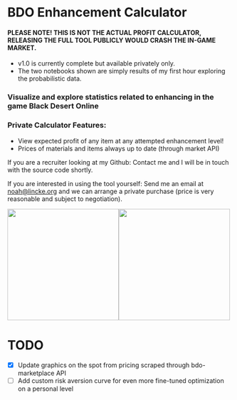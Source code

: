 # BDO Enhancement Calculator
#### PLEASE NOTE! THIS IS NOT THE ACTUAL PROFIT CALCULATOR, RELEASING THE FULL TOOL PUBLICLY WOULD CRASH THE IN-GAME MARKET.
* v1.0 is currently complete but available privately only.
* The two notebooks shown are simply results of my first hour exploring the probabilistic data.

### Visualize and explore statistics related to enhancing in the game Black Desert Online
### Private Calculator Features:
* View expected profit of any item at any attempted enhancement level!
* Prices of materials and items always up to date (through market API)

If you are a recruiter looking at my Github:
Contact me and I will be in touch with the source code shortly.

If you are interested in using the tool yourself:
Send me an email at noah@lincke.org and we can arrange a private purchase (price is very reasonable and subject to negotiation).

<img src="https://i.imgur.com/8Bx48bF.png" height="250" width="250"><img src="https://i.imgur.com/xQyDW4r.png" height="250" width="250">

# TODO 
 * [x] Update graphics on the spot from pricing scraped through bdo-marketplace API
 * [ ] Add custom risk aversion curve for even more fine-tuned optimization on a personal level
